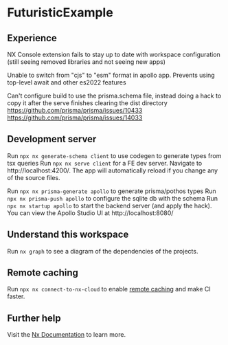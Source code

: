 # FuturisticExample

## Experience

NX Console extension fails to stay up to date with workspace configuration (still seeing removed libraries and not seeing new apps)

Unable to switch from "cjs" to "esm" format in apollo app. Prevents using top-level await and other es2022 features

Can't configure build to use the prisma.schema file, instead doing a hack to copy it after the serve finishes clearing the dist directory
https://github.com/prisma/prisma/issues/10433
https://github.com/prisma/prisma/issues/14033

## Development server

Run `npx nx generate-schema client` to use codegen to generate types from tsx queries
Run `npx nx serve client` for a FE dev server. Navigate to http://localhost:4200/. The app will automatically reload if you change any of the source files.

Run `npx nx prisma-generate apollo` to generate prisma/pothos types
Run `npx nx prisma-push apollo` to configure the sqlite db with the schema
Run `npx nx startup apollo` to start the backend server (and apply the hack). You can view the Apollo Studio UI at http://localhost:8080/

## Understand this workspace

Run `nx graph` to see a diagram of the dependencies of the projects.

## Remote caching

Run `npx nx connect-to-nx-cloud` to enable [remote caching](https://nx.app) and make CI faster.

## Further help

Visit the [Nx Documentation](https://nx.dev) to learn more.
